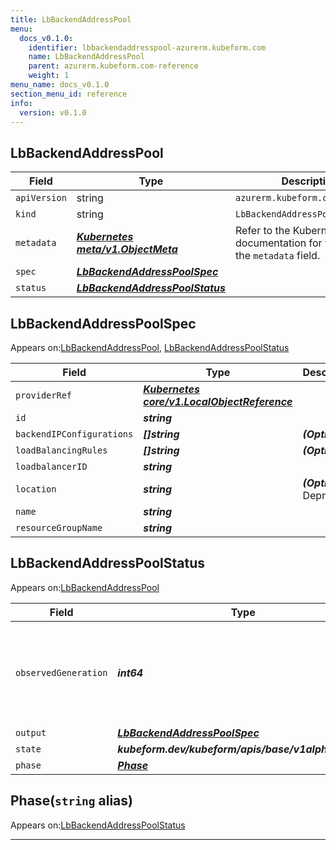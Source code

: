 ```yaml
---
title: LbBackendAddressPool
menu:
  docs_v0.1.0:
    identifier: lbbackendaddresspool-azurerm.kubeform.com
    name: LbBackendAddressPool
    parent: azurerm.kubeform.com-reference
    weight: 1
menu_name: docs_v0.1.0
section_menu_id: reference
info:
  version: v0.1.0
---
```


## LbBackendAddressPool
| Field | Type | Description |
| ------ | ----- | ----------- |
| `apiVersion` | string | `azurerm.kubeform.com/v1alpha1` |
|    `kind` | string | `LbBackendAddressPool` |
| `metadata` | ***[Kubernetes meta/v1.ObjectMeta](https://kubernetes.io/docs/reference/generated/kubernetes-api/v1.13/#objectmeta-v1-meta)***|Refer to the Kubernetes API documentation for the fields of the `metadata` field.|
| `spec` | ***[LbBackendAddressPoolSpec](#lbbackendaddresspoolspec)***||
| `status` | ***[LbBackendAddressPoolStatus](#lbbackendaddresspoolstatus)***||
## LbBackendAddressPoolSpec

Appears on:[LbBackendAddressPool](#lbbackendaddresspool), [LbBackendAddressPoolStatus](#lbbackendaddresspoolstatus)

| Field | Type | Description |
| ------ | ----- | ----------- |
| `providerRef` | ***[Kubernetes core/v1.LocalObjectReference](https://kubernetes.io/docs/reference/generated/kubernetes-api/v1.13/#localobjectreference-v1-core)***||
| `id` | ***string***||
| `backendIPConfigurations` | ***[]string***| ***(Optional)*** |
| `loadBalancingRules` | ***[]string***| ***(Optional)*** |
| `loadbalancerID` | ***string***||
| `location` | ***string***| ***(Optional)*** Deprecated|
| `name` | ***string***||
| `resourceGroupName` | ***string***||
## LbBackendAddressPoolStatus

Appears on:[LbBackendAddressPool](#lbbackendaddresspool)

| Field | Type | Description |
| ------ | ----- | ----------- |
| `observedGeneration` | ***int64***| ***(Optional)*** Resource generation, which is updated on mutation by the API Server.|
| `output` | ***[LbBackendAddressPoolSpec](#lbbackendaddresspoolspec)***| ***(Optional)*** |
| `state` | ***kubeform.dev/kubeform/apis/base/v1alpha1.State***| ***(Optional)*** |
| `phase` | ***[Phase](#phase)***| ***(Optional)*** |
## Phase(`string` alias)

Appears on:[LbBackendAddressPoolStatus](#lbbackendaddresspoolstatus)

---

